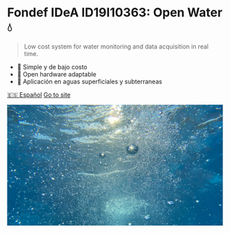 <!-- _coverpage.md -->

# **Fondef IDeA ID19I10363: Open Water 💧**

<!-- Sistema de bajo costo de medición y monitoreo de agua en tiempo real. -->
> Low cost system for water monitoring and data acquisition in real time.

- 🌱 Simple y de bajo costo
- 🔧 Open hardware adaptable
- 🌊 Aplicación en aguas superficiales y subterraneas

[🇪🇸 Español](https://niclabs.cl/openwater-es/#/es/)
[Go to site](home.md)

<!-- background image -->

![](images/cover_background_2.jpg)



